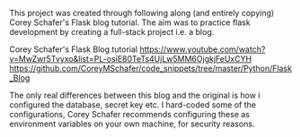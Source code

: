 This project was created through following along (and entirely copying) Corey Schafer's Flask blog tutorial. The aim was to practice flask development by creating a full-stack project i.e. a blog. 

Corey Schafer's Flask Blog tutorial
https://www.youtube.com/watch?v=MwZwr5Tvyxo&list=PL-osiE80TeTs4UjLw5MM6OjgkjFeUxCYH
https://github.com/CoreyMSchafer/code_snippets/tree/master/Python/Flask_Blog

The only real differences between this blog and the original is how i configured the database, secret key etc. I hard-coded some of the configurations, Corey Schafer recommends configuring these as environment variables on your own machine, for security reasons.
